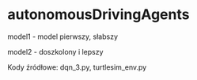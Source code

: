 # autonomousDrivingAgents
model1 - model pierwszy, słabszy

model2 - doszkolony i lepszy

Kody źródłowe: dqn_3.py, turtlesim_env.py
